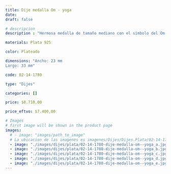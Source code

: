 ```yaml
---
title: Dije medalla Om - yoga
date: 
draft: false

# descripcion
description : "Hermosa medalla de tamaño mediano con el símbolo del Om calado. Terminación delicada."

materials: Plata 925

color: Plateado

dimensions: "Ancho: 23 mm 
Largo: 33 mm"

code: 02-14-1780

type: "Dijes"

categories: []

price: $8.710,00

price_eftvo: $7.400,00

# Images
# first image will be shown in the product page
images:
  # - image: "images/path_to_image"
  # La ubicacion de las imagenes es imagenes/Dijes/Dijes.Plata/02-14-1780-dije-medalla-om--yoga
  - image: "./images/dijes/plata/02-14-1780-dije-medalla-om--yoga_a.jpg"
  - image: "./images/dijes/plata/02-14-1780-dije-medalla-om--yoga_b.jpg"
  - image: "./images/dijes/plata/02-14-1780-dije-medalla-om--yoga_c.jpg"
  - image: "./images/dijes/plata/02-14-1780-dije-medalla-om--yoga_d.jpg"
  - image: "./images/dijes/plata/02-14-1780-dije-medalla-om--yoga_e.jpg"
---
```

